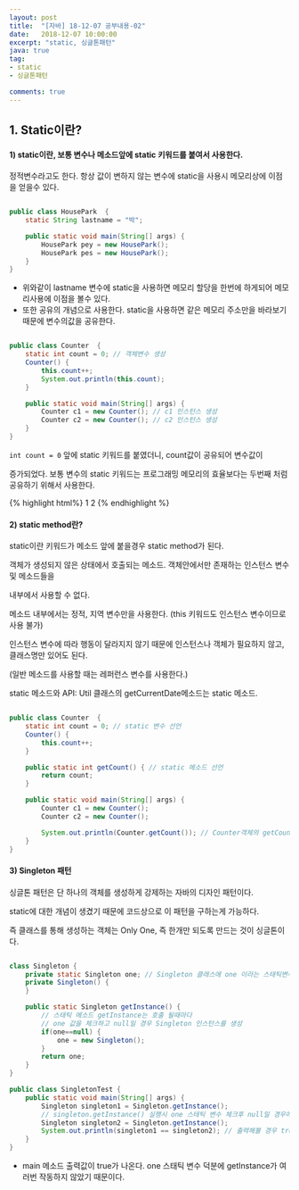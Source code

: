 ```yaml
---
layout: post
title:  "[자바] 18-12-07 공부내용-02"
date:   2018-12-07 10:00:00
excerpt: "static, 싱글톤패턴"
java: true
tag:
- static
- 싱글톤패턴

comments: true
---
```


## 1. Static이란?

#### 1) static이란, 보통 변수나 메소드앞에 static 키워드를 붙여서 사용한다.
정적변수라고도 한다. 항상 값이 변하지 않는 변수에 static을 사용시 메모리상에 이점을 얻을수 있다.

```java

public class HousePark  {
    static String lastname = "박";

    public static void main(String[] args) {
        HousePark pey = new HousePark();
        HousePark pes = new HousePark();
    }
}

```

* 위와같이 lastname 변수에 static을 사용하면 메모리 할당을 한번에 하게되어 메모리사용에 이점을 볼수 있다.
* 또한 공유의 개념으로 사용한다. static을 사용하면 같은 메모리 주소만을 바라보기 때문에 변수의값을 공유한다.

```java

public class Counter  {
    static int count = 0; // 객체변수 생성
    Counter() {
        this.count++;
        System.out.println(this.count);
    }

    public static void main(String[] args) {
        Counter c1 = new Counter(); // c1 인스턴스 생성
        Counter c2 = new Counter(); // c2 인스턴스 생성
    }
}

```

<code>int count = 0</code> 앞에 static 키워드를 붙였더니, count값이 공유되어 변수값이

증가되었다. 보통 변수의 static 키워드는 프로그래밍 메모리의 효율보다는 두번째 처럼 공유하기 위해서 사용한다.

{% highlight html%}
1
2
{% endhighlight %}

#### 2) static method란?

static이란 키워드가 메소드 앞에 붙을경우 static method가 된다.

객체가 생성되지 않은 상태에서 호출되는 메소드. 객체안에서만 존재하는 인스턴스 변수 및 메소드들을 

내부에서 사용할 수 없다.

메소드 내부에서는 정적, 지역 변수만을 사용한다. (this 키워드도 인스턴스 변수이므로 사용 불가)

인스턴스 변수에 따라 행동이 달라지지 않기 때문에 인스턴스나 객체가 필요하지 않고, 클래스명만 있어도 된다. 

(일반 메소드를 사용할 때는 레퍼런스 변수를 사용한다.)

static 메소드와 API: Util 클래스의 getCurrentDate메소드는 static 메소드.

```java

public class Counter  {
    static int count = 0; // static 변수 선언
    Counter() {
        this.count++;
    }

    public static int getCount() { // static 메소드 선언
        return count;
    }

    public static void main(String[] args) {
        Counter c1 = new Counter(); 
        Counter c2 = new Counter();

        System.out.println(Counter.getCount()); // Counter객체의 getCount 호출
    }
}

```

#### 3) Singleton 패턴

싱글톤 패턴은 단 하나의 객체를 생성하게 강제하는 자바의 디자인 패턴이다.

static에 대한 개념이 생겼기 때문에 코드상으로 이 패턴을 구하는게 가능하다.

즉 클래스를 통해 생성하는 객체는 Only One, 즉 한개만 되도록 만드는 것이 싱글톤이다.

```java

class Singleton {
    private static Singleton one; // Singleton 클래스에 one 이라는 스태틱변수 생성
    private Singleton() {
    }

    public static Singleton getInstance() { 
        // 스태틱 메소드 getInstance는 호출 될때마다 
        // one 값을 체크하고 null일 경우 Singleton 인스턴스를 생성
        if(one==null) {
            one = new Singleton();
        }
        return one;
    }
}

public class SingletonTest {
    public static void main(String[] args) {
        Singleton singleton1 = Singleton.getInstance(); 
        // singleton.getInstance() 실행시 one 스태틱 변수 체크후 null일 경우에만 인스턴스생성
        Singleton singleton2 = Singleton.getInstance();
        System.out.println(singleton1 == singleton2); // 출력해볼 경우 true가 나온다.
    }
}

```

* main 메소드 출력값이 true가 나온다. one 스태틱 변수 덕분에 getInstance가 여러번 작동하지 않았기 때문이다.